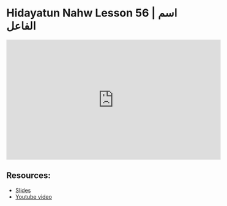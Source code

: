 # Hidayatun Nahw Lesson 56 | اسم الفاعل            

<iframe width="560" height="315" src="https://www.youtube-nocookie.com/embed/6QdiEQgfjc8?start=0" frameborder="0" allow="accelerometer; autoplay; encrypted-media; gyroscope; picture-in-picture" allowfullscreen="allowfullscreen"></iframe><BR>



## Resources:
- [Slides](https://github.com/arshare/resources_balagha_pdfs)
- [Youtube video](https://www.youtube.com/watch?v=6QdiEQgfjc8&list=PLzn0qdi6JpdtdAyaM2yvvY1Yk9i4EpLHD&index=117)
